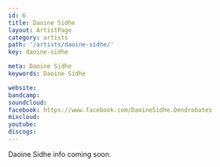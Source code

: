 ```yaml
---
id: 6
title: Daoine Sidhe
layout: ArtistPage
category: artists
path: '/artists/daoine-sidhe/'
key: daoine-sidhe

meta: Daoine Sidhe
keywords: Daoine Sidhe

website: 
bandcamp: 
soundcloud: 
facebook: https://www.facebook.com/DaoineSidhe.Dendrobates
mixcloud: 
youtube: 
discogs: 
---
```


Daoine Sidhe info coming soon.
